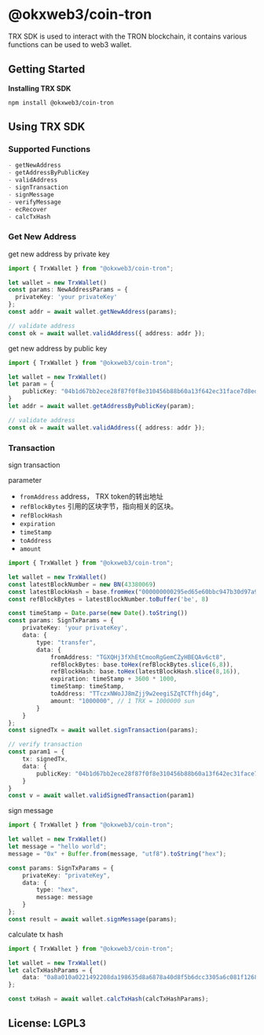 # @okxweb3/coin-tron
TRX SDK is used to interact with the TRON blockchain, it contains various functions can be used to web3 wallet.

## Getting Started
**Installing TRX SDK**
```shell
npm install @okxweb3/coin-tron
```

## Using TRX SDK
### Supported Functions

```typescript
- getNewAddress
- getAddressByPublicKey
- validAddress
- signTransaction
- signMessage
- verifyMessage
- ecRecover
- calcTxHash
```

### Get New Address
get new address by private key

```typescript
import { TrxWallet } from "@okxweb3/coin-tron";

let wallet = new TrxWallet()
const params: NewAddressParams = {
  privateKey: 'your privateKey'
};
const addr = await wallet.getNewAddress(params);

// validate address
const ok = await wallet.validAddress({ address: addr });
```

get new address by public key
```typescript
import { TrxWallet } from "@okxweb3/coin-tron";

let wallet = new TrxWallet()
let param = { 
    publicKey: "04b1d67bb2ece28f87f0f8e310456b88b60a13f642ec31face7d8ed6268698eaba8403cffcd8fba39f4995eac50b4846ef49d738e06a7ca6d0ae87374b177dc080" 
}
let addr = await wallet.getAddressByPublicKey(param);

// validate address
const ok = await wallet.validAddress({ address: addr });
```

### Transaction
sign transaction

parameter
* `fromAddress` address， TRX token的转出地址
* `refBlockBytes` 引用的区块字节，指向相关的区块。
* `refBlockHash`
* `expiration`
* `timeStamp`
* `toAddress`
* `amount`

```typescript
import { TrxWallet } from "@okxweb3/coin-tron";

let wallet = new TrxWallet()
const latestBlockNumber = new BN(43380069)
const latestBlockHash = base.fromHex("000000000295ed65e60bbc947b30d97a9d89bd5ac030fccc9e227c428fd6ce09")
const refBlockBytes = latestBlockNumber.toBuffer('be', 8)

const timeStamp = Date.parse(new Date().toString())
const params: SignTxParams = {
    privateKey: 'your privateKey',
    data: {
        type: "transfer",
        data: {
            fromAddress: "TGXQHj3fXhEtCmooRgGemCZyHBEQAv6ct8",
            refBlockBytes: base.toHex(refBlockBytes.slice(6,8)),
            refBlockHash: base.toHex(latestBlockHash.slice(8,16)),
            expiration: timeStamp + 3600 * 1000,
            timeStamp: timeStamp,
            toAddress: "TTczxNWoJJ8mZjj9w2eegiSZqTCTfhjd4g",
            amount: "1000000", // 1 TRX = 1000000 sun
        }
    }
};
const signedTx = await wallet.signTransaction(params);

// verify transaction
const param1 = {
    tx: signedTx,
    data: {
        publicKey: "04b1d67bb2ece28f87f0f8e310456b88b60a13f642ec31face7d8ed6268698eaba8403cffcd8fba39f4995eac50b4846ef49d738e06a7ca6d0ae87374b177dc080",
    }
}
const v = await wallet.validSignedTransaction(param1)
```

sign message
```typescript
import { TrxWallet } from "@okxweb3/coin-tron";

let wallet = new TrxWallet()
let message = "hello world";
message = "0x" + Buffer.from(message, "utf8").toString("hex");

const params: SignTxParams = {
    privateKey: "privateKey",
    data: {
        type: "hex",
        message: message
    }
};
const result = await wallet.signMessage(params);
```

calculate tx hash
```typescript
import { TrxWallet } from "@okxweb3/coin-tron";

let wallet = new TrxWallet()
let calcTxHashParams = {
    data: "0a8a010a0221492208da198635d8a6878a40d8f5b6dcc3305a6c081f12680a31747970652e676f6f676c65617069732e636f6d2f70726f746f636f6c2e54726967676572536d617274436f6e747261637412330a1541e0a8eda2daea867c1d783faf73c8a1ed66cf8150121541955abb8287358c929c7d371a8d034c51426743b81880ade20470bfb1b3dcc330124119365eb67e73485f41c9b29095d445c31948c1d06b95c13d36d5520e289a846b07bfa4b1edbc6845f8858321d595adc913f631b665a2b6ad0840ac14c80bb47300",
};

const txHash = await wallet.calcTxHash(calcTxHashParams);
```

## License: LGPL3
